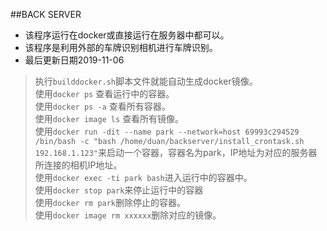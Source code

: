 ##BACK SERVER

* 该程序运行在docker或直接运行在服务器中都可以。
* 该程序是利用外部的车牌识别相机进行车牌识别。
* 最后更新日期2019-11-06

> 执行`builddocker.sh`脚本文件就能自动生成docker镜像。  
> 使用`docker ps` 查看运行中的容器。  
> 使用`docker ps -a` 查看所有容器。  
> 使用`docker image ls` 查看所有镜像。  
> 使用`docker run -dit --name park --network=host 69993c294529 /bin/bash -c "bash /home/duan/backserver/install_crontask.sh 192.168.1.123"`来启动一个容器，容器名为park，IP地址为对应的服务器所连接的相机IP地址。  
> 使用`docker exec -ti park bash`进入运行中的容器中。  
> 使用`docker stop park`来停止运行中的容器  
> 使用`docker rm park`删除停止的容器。  
> 使用`docker image rm xxxxxx`删除对应的镜像。
